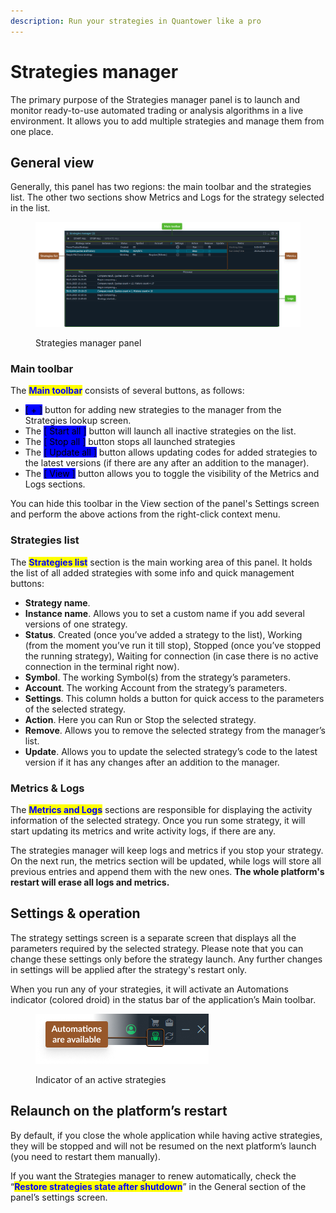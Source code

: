 ```yaml
---
description: Run your strategies in Quantower like a pro
---
```


# Strategies manager

The primary purpose of the Strategies manager panel is to launch and monitor ready-to-use automated trading or analysis algorithms in a live environment. It allows you to add multiple strategies and manage them from one place.

## General view

Generally, this panel has two regions: the main toolbar and the strategies list. The other two sections show Metrics and Logs for the strategy selected in the list.

<figure><img src="../.gitbook/assets/image (145).png" alt=""><figcaption><p>Strategies manager panel</p></figcaption></figure>

### Main toolbar

The <mark style="color:blue;">**Main toolbar**</mark> consists of several buttons, as follows:

* <mark style="background-color:blue;">\[ + ]</mark> button for adding new strategies to the manager from the Strategies lookup screen.
* The <mark style="background-color:blue;">\[ Start all ]</mark> button will launch all inactive strategies on the list.
* The <mark style="background-color:blue;">\[ Stop all ]</mark> button stops all launched strategies
* The <mark style="background-color:blue;">\[ Update all ]</mark> button allows updating codes for added strategies to the latest versions (if there are any after an addition to the manager).
* The <mark style="background-color:blue;">\[ View ]</mark> button allows you to toggle the visibility of the Metrics and Logs sections.

You can hide this toolbar in the View section of the panel's Settings screen and perform the above actions from the right-click context menu.

### Strategies list

The <mark style="color:blue;">**Strategies list**</mark> section is the main working area of this panel. It holds the list of all added strategies with some info and quick management buttons:

* **Strategy name**.
* **Instance name**. Allows you to set a custom name if you add several versions of one strategy.
* **Status**. Created (once you’ve added a strategy to the list), Working (from the moment you’ve run it till stop), Stopped (once you’ve stopped the running strategy), Waiting for connection (in case there is no active connection in the terminal right now).
* **Symbol**. The working Symbol(s) from the strategy’s parameters.
* **Account**. The working Account from the strategy’s parameters.
* **Settings**. This column holds a button for quick access to the parameters of the selected strategy.
* **Action**. Here you can Run or Stop the selected strategy.
* **Remove**. Allows you to remove the selected strategy from the manager’s list.
* **Update**. Allows you to update the selected strategy’s code to the latest version if it has any changes after an addition to the manager.

### Metrics & Logs

The <mark style="color:blue;">**Metrics and Logs**</mark> sections are responsible for displaying the activity information of the selected strategy. Once you run some strategy, it will start updating its metrics and write activity logs, if there are any.&#x20;

The strategies manager will keep logs and metrics if you stop your strategy. On the next run, the metrics section will be updated, while logs will store all previous entries and append them with the new ones. **The whole platform's restart will erase all logs and metrics.**

## Settings & operation

The strategy settings screen is a separate screen that displays all the parameters required by the selected strategy. Please note that you can change these settings only before the strategy launch. Any further changes in settings will be applied after the strategy's restart only.

When you run any of your strategies, it will activate an Automations indicator (colored droid) in the status bar of the application’s Main toolbar.

<figure><img src="../.gitbook/assets/image (146).png" alt=""><figcaption><p>Indicator of an active strategies</p></figcaption></figure>

## Relaunch on the platform’s restart

By default, if you close the whole application while having active strategies, they will be stopped and will not be resumed on the next platform’s launch (you need to restart them manually).&#x20;

If you want the Strategies manager to renew automatically, check the “<mark style="color:blue;">**Restore strategies state after shutdown**</mark>” in the General section of the panel’s settings screen.
